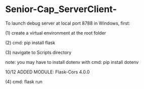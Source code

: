 # Senior-Cap_ServerClient-

To launch debug server at local port 8788 in Windows, first:

(1) create a virtual environment at the root folder

(2) cmd: pip install flask

(3) navigate to Scripts directory

note: you may have to install dotenv with cmd: pip install dotenv

10/12 ADDED MODULE: Flask-Cors 4.0.0

(4) cmd: flask run
